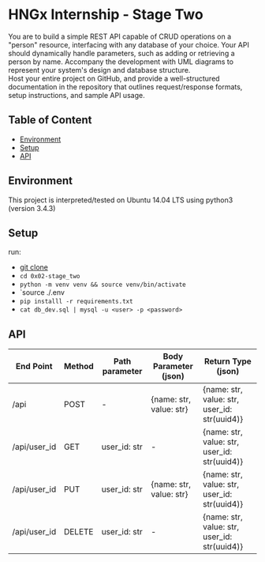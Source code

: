 # HNGx Internship - Stage Two
You are to build a simple REST API capable of CRUD operations on a "person" resource, interfacing with any database of your choice. 
Your API should dynamically handle parameters, such as adding or retrieving a person by name. Accompany the development with UML diagrams to represent your system's design and database structure.  
Host your entire project on GitHub, and provide a well-structured documentation in the repository that outlines request/response formats, setup instructions, and sample API usage.

## Table of Content
* [Environment](#environment)
* [Setup](#setup)
* [API](#API)

## Environment
This project is interpreted/tested on Ubuntu 14.04 LTS using python3 (version 3.4.3)

## Setup
run:
*   [git clone](https://www.github.com/vin-ice/hng_stage_two.git)
*   `cd 0x02-stage_two`
*   `python -m venv venv && source venv/bin/activate`
*   `source ./.env
*   `pip installl -r requirements.txt`
*   `cat db_dev.sql | mysql -u <user> -p <password>`

## API
End Point    | Method | Path parameter | Body Parameter  (json)  | Return Type (json)
------------ | ------ | -------------- | ----------------------- | --------------
/api         | POST   |  -             | {name: str, value: str} | {name: str, value: str, user_id: str(uuid4)}
/api/user_id | GET    | user_id: str   |             -           | {name: str, value: str, user_id: str(uuid4)}
/api/user_id | PUT    | user_id: str   | {name: str, value: str} | {name: str, value: str, user_id: str(uuid4)}
/api/user_id | DELETE | user_id: str   | -                       | {name: str, value: str, user_id: str(uuid4)}


